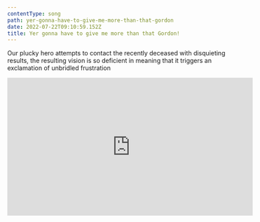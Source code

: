 ```yaml
---
contentType: song
path: yer-gonna-have-to-give-me-more-than-that-gordon
date: 2022-07-22T09:10:59.152Z
title: Yer gonna have to give me more than that Gordon!
---
```

Our plucky hero attempts to contact the recently deceased with disquieting results, the resulting vision is so deficient in meaning that it triggers an exclamation of unbridled frustration

<iframe width="560" height="315" src="https://www.youtube.com/embed/ouWll2QJflM" title="YouTube video player" frameborder="0" allow="accelerometer; autoplay; clipboard-write; encrypted-media; gyroscope; picture-in-picture" allowfullscreen></iframe>